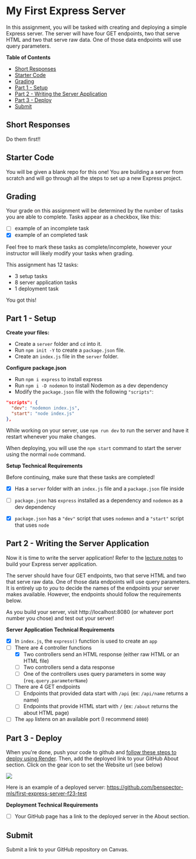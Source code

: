 # My First Express Server

In this assignment, you will be tasked with creating and deploying a simple Express server. The server will have four GET endpoints, two that serve HTML and two that serve raw data. One of those data endpoints will use query parameters.

**Table of Contents**
- [Short Responses](#short-responses)
- [Starter Code](#starter-code)
- [Grading](#grading)
- [Part 1 - Setup](#part-1---setup)
- [Part 2 - Writing the Server Application](#part-2---writing-the-server-application)
- [Part 3 - Deploy](#part-3---deploy)
- [Submit](#submit)

## Short Responses

Do them first!!

## Starter Code

You will be given a blank repo for this one! You are building a server from scratch and will go through all the steps to set up a new Express project.

## Grading

Your grade on this assignment will be determined by the number of tasks you are able to complete. Tasks appear as a checkbox, like this:

- [ ] example of an incomplete task
- [x] example of an completed task

Feel free to mark these tasks as complete/incomplete, however your instructor will likely modify your tasks when grading.

This assignment has 12 tasks:
- 3 setup tasks
- 8 server application tasks
- 1 deployment task

You got this!

## Part 1 - Setup

**Create your files:**
* Create a `server` folder and `cd` into it.
* Run `npm init -Y` to create a `package.json` file.
* Create an `index.js` file in the `server` folder.

**Configure package.json**
* Run `npm i express` to install express
* Run `npm i -D nodemon` to install Nodemon as a dev dependency
* Modify the `package.json` file with the following `"scripts"`:

```json
"scripts": {
  "dev": "nodemon index.js",
  "start": "node index.js"
},
```

While working on your server, use `npm run dev` to run the server and have it restart whenever you make changes.

When deploying, you will use the `npm start` command to start the server using the normal `node` command.

**Setup Technical Requirements**

Before continuing, make sure that these tasks are completed!

- [X] Has a `server` folder with an `index.js` file and a `package.json` file inside
- [ ] `package.json` has `express` installed as a dependency and `nodemon` as a dev dependency
- [X] `package.json` has a `"dev"` script that uses `nodemon` and a `"start"` script that uses `node`


## Part 2 - Writing the Server Application

Now it is time to write the server application! Refer to the [lecture notes](https://github.com/The-Marcy-Lab-School/8-0-0-intro-to-express) to build your Express server application.

The server should have four GET endpoints, two that serve HTML and two that serve raw data. One of those data endpoints will use query parameters. It is entirely up to *you* to decide the names of the endpoints your server makes available. However, the endpoints should follow the requirements below.

As you build your server, visit http://localhost:8080 (or whatever port number you chose) and test out your server!

**Server Application Technical Requirements**

- [X] In `index.js`, the `express()` function is used to create an `app`
- [ ] There are 4 controller functions
  - [X] Two controllers send an HTML response (either raw HTML or an HTML file)
  - [ ] Two controllers send a data response
  - [ ] One of the controllers uses query parameters in some way (`req.query.parameterName`)
- [ ] There are 4 GET endpoints
  - [ ] Endpoints that provided data start with `/api` (ex: `/api/name` returns a name)
  - [ ] Endpoints that provide HTML start with `/` (ex: `/about` returns the about HTML page)
- [ ] The `app` listens on an available port (I recommend `8080`)

## Part 3 - Deploy

When you're done, push your code to github and [follow these steps to deploy using Render](https://github.com/The-Marcy-Lab-School/render-deployment-instructions). Then, add the deployed link to your GitHub About section. Click on the gear icon to set the Website url (see below)

![](./images/deployed-github.png)

Here is an example of a deployed server: https://github.com/benspector-mls/first-express-server-f23-test

**Deployment Technical Requirements**

- [ ] Your GitHub page has a link to the deployed server in the About section. 

## Submit

Submit a link to your GitHub repository on Canvas.
